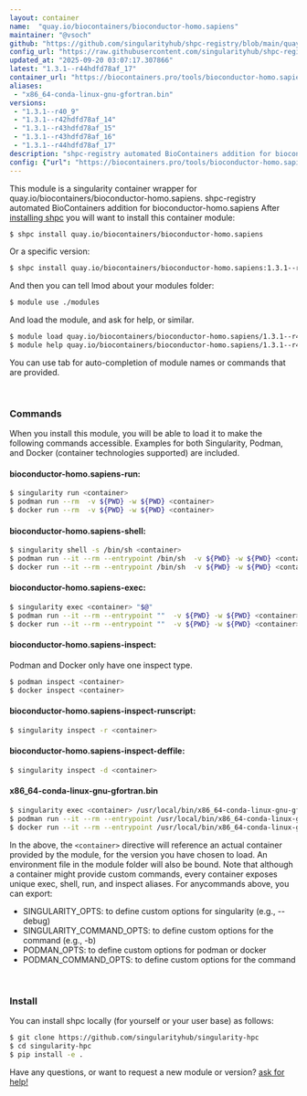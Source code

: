 ```yaml
---
layout: container
name:  "quay.io/biocontainers/bioconductor-homo.sapiens"
maintainer: "@vsoch"
github: "https://github.com/singularityhub/shpc-registry/blob/main/quay.io/biocontainers/bioconductor-homo.sapiens/container.yaml"
config_url: "https://raw.githubusercontent.com/singularityhub/shpc-registry/main/quay.io/biocontainers/bioconductor-homo.sapiens/container.yaml"
updated_at: "2025-09-20 03:07:17.307866"
latest: "1.3.1--r44hdfd78af_17"
container_url: "https://biocontainers.pro/tools/bioconductor-homo.sapiens"
aliases:
 - "x86_64-conda-linux-gnu-gfortran.bin"
versions:
 - "1.3.1--r40_9"
 - "1.3.1--r42hdfd78af_14"
 - "1.3.1--r43hdfd78af_15"
 - "1.3.1--r43hdfd78af_16"
 - "1.3.1--r44hdfd78af_17"
description: "shpc-registry automated BioContainers addition for bioconductor-homo.sapiens"
config: {"url": "https://biocontainers.pro/tools/bioconductor-homo.sapiens", "maintainer": "@vsoch", "description": "shpc-registry automated BioContainers addition for bioconductor-homo.sapiens", "latest": {"1.3.1--r44hdfd78af_17": "sha256:23327b31e3211c141010844aaa027fabe3ed1748117351227c472930e9afce73"}, "tags": {"1.3.1--r40_9": "sha256:d36836f2b62d6d3740d1312cd44d338b4e12f101bf9582d73aae5b2e2848f709", "1.3.1--r42hdfd78af_14": "sha256:6af85da35480f22cf69fbdf723ad8ccf7a0d48124d4fce35d5da03da2f5a4d44", "1.3.1--r43hdfd78af_15": "sha256:0a8c270b44397eee8ddce77d23999f976e8204698856c3200b4e44046fad54de", "1.3.1--r43hdfd78af_16": "sha256:03de03974181d11ca2204767a65eb9c73e98761528f569e7df5199b5a5f49233", "1.3.1--r44hdfd78af_17": "sha256:23327b31e3211c141010844aaa027fabe3ed1748117351227c472930e9afce73"}, "docker": "quay.io/biocontainers/bioconductor-homo.sapiens", "aliases": {"x86_64-conda-linux-gnu-gfortran.bin": "/usr/local/bin/x86_64-conda-linux-gnu-gfortran.bin"}}
---
```


This module is a singularity container wrapper for quay.io/biocontainers/bioconductor-homo.sapiens.
shpc-registry automated BioContainers addition for bioconductor-homo.sapiens
After [installing shpc](#install) you will want to install this container module:


```bash
$ shpc install quay.io/biocontainers/bioconductor-homo.sapiens
```

Or a specific version:

```bash
$ shpc install quay.io/biocontainers/bioconductor-homo.sapiens:1.3.1--r44hdfd78af_17
```

And then you can tell lmod about your modules folder:

```bash
$ module use ./modules
```

And load the module, and ask for help, or similar.

```bash
$ module load quay.io/biocontainers/bioconductor-homo.sapiens/1.3.1--r44hdfd78af_17
$ module help quay.io/biocontainers/bioconductor-homo.sapiens/1.3.1--r44hdfd78af_17
```

You can use tab for auto-completion of module names or commands that are provided.

<br>

### Commands

When you install this module, you will be able to load it to make the following commands accessible.
Examples for both Singularity, Podman, and Docker (container technologies supported) are included.

#### bioconductor-homo.sapiens-run:

```bash
$ singularity run <container>
$ podman run --rm  -v ${PWD} -w ${PWD} <container>
$ docker run --rm  -v ${PWD} -w ${PWD} <container>
```

#### bioconductor-homo.sapiens-shell:

```bash
$ singularity shell -s /bin/sh <container>
$ podman run --it --rm --entrypoint /bin/sh  -v ${PWD} -w ${PWD} <container>
$ docker run --it --rm --entrypoint /bin/sh  -v ${PWD} -w ${PWD} <container>
```

#### bioconductor-homo.sapiens-exec:

```bash
$ singularity exec <container> "$@"
$ podman run --it --rm --entrypoint ""  -v ${PWD} -w ${PWD} <container> "$@"
$ docker run --it --rm --entrypoint ""  -v ${PWD} -w ${PWD} <container> "$@"
```

#### bioconductor-homo.sapiens-inspect:

Podman and Docker only have one inspect type.

```bash
$ podman inspect <container>
$ docker inspect <container>
```

#### bioconductor-homo.sapiens-inspect-runscript:

```bash
$ singularity inspect -r <container>
```

#### bioconductor-homo.sapiens-inspect-deffile:

```bash
$ singularity inspect -d <container>
```


#### x86_64-conda-linux-gnu-gfortran.bin

```bash
$ singularity exec <container> /usr/local/bin/x86_64-conda-linux-gnu-gfortran.bin
$ podman run --it --rm --entrypoint /usr/local/bin/x86_64-conda-linux-gnu-gfortran.bin   -v ${PWD} -w ${PWD} <container> -c " $@"
$ docker run --it --rm --entrypoint /usr/local/bin/x86_64-conda-linux-gnu-gfortran.bin   -v ${PWD} -w ${PWD} <container> -c " $@"
```



In the above, the `<container>` directive will reference an actual container provided
by the module, for the version you have chosen to load. An environment file in the
module folder will also be bound. Note that although a container
might provide custom commands, every container exposes unique exec, shell, run, and
inspect aliases. For anycommands above, you can export:

 - SINGULARITY_OPTS: to define custom options for singularity (e.g., --debug)
 - SINGULARITY_COMMAND_OPTS: to define custom options for the command (e.g., -b)
 - PODMAN_OPTS: to define custom options for podman or docker
 - PODMAN_COMMAND_OPTS: to define custom options for the command

<br>

### Install

You can install shpc locally (for yourself or your user base) as follows:

```bash
$ git clone https://github.com/singularityhub/singularity-hpc
$ cd singularity-hpc
$ pip install -e .
```

Have any questions, or want to request a new module or version? [ask for help!](https://github.com/singularityhub/singularity-hpc/issues)